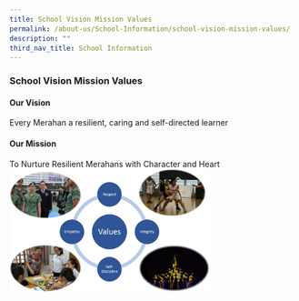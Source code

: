 ```yaml
---
title: School Vision Mission Values
permalink: /about-us/School-Information/school-vision-mission-values/
description: ""
third_nav_title: School Information
---
```

### School Vision Mission Values

#### Our Vision

Every Merahan a resilient, caring and self-directed learner

#### Our Mission


To Nurture Resilient Merahans with Character and Heart
 
 <img src="/images/vmv.png" style="width:70%">  
